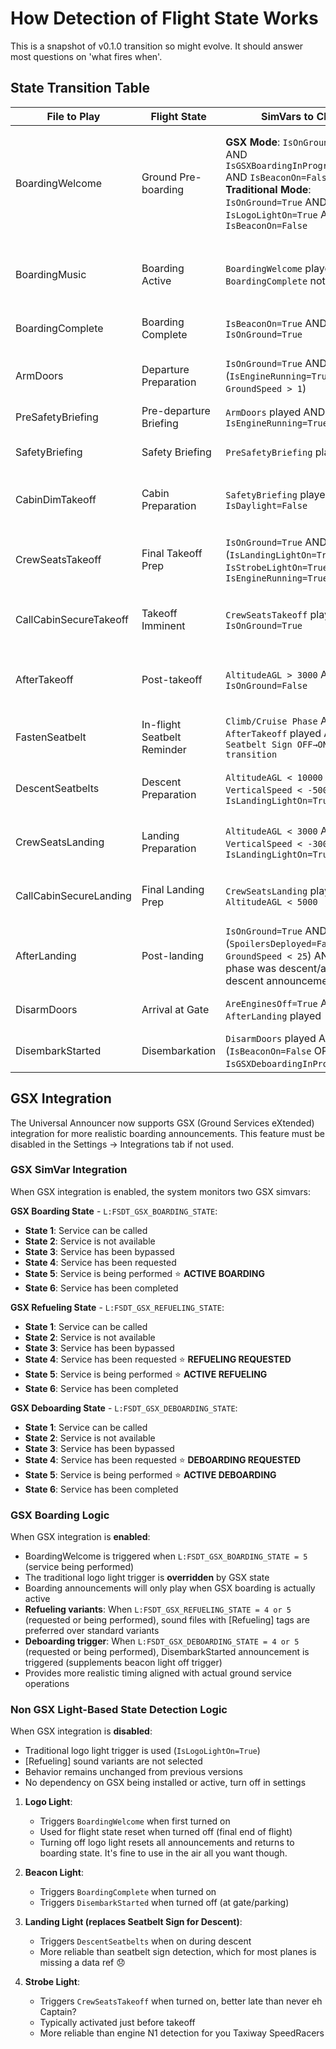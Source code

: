 # How Detection of Flight State Works

This is a snapshot of v0.1.0 transition so might evolve. It should answer most questions on 'what fires when'.

## State Transition Table

| File to Play | Flight State | SimVars to Check | Timing Logic |
|--------------|--------------|------------------|--------------|
| BoardingWelcome | Ground Pre-boarding | **GSX Mode**: `IsOnGround=True` AND `IsGSXBoardingInProgress=True` AND `IsBeaconOn=False` <br>**Traditional Mode**: `IsOnGround=True` AND `IsLogoLightOn=True` AND `IsBeaconOn=False` | Play once when GSX boarding starts OR logo light first turns on, then repeat every X minutes (configurable, default 5) until BoardingComplete |
| BoardingMusic | Boarding Active | `BoardingWelcome` played AND `BoardingComplete` not played | Loop continuously until BoardingComplete or next BoardingWelcome |
| BoardingComplete | Boarding Complete | `IsBeaconOn=True` AND `IsOnGround=True` | Play once when beacon first turned on |
| ArmDoors | Departure Preparation | `IsOnGround=True` AND (`IsEngineRunning=True` OR `GroundSpeed > 1`) | Play once when engines start or aircraft begins moving |
| PreSafetyBriefing | Pre-departure Briefing | `ArmDoors` played AND `IsEngineRunning=True` | **Wait for ArmDoors to finish playing** |
| SafetyBriefing | Safety Briefing | `PreSafetyBriefing` played | **Wait for PreSafetyBriefing to finish playing** |
| CabinDimTakeoff | Cabin Preparation | `SafetyBriefing` played AND `IsDaylight=False` | **Wait for SafetyBriefing to finish playing + 10 seconds** |
| CrewSeatsTakeoff | Final Takeoff Prep | `IsOnGround=True` AND (`IsLandingLightOn=True` OR `IsStrobeLightOn=True`) AND `IsEngineRunning=True` | When landing lights (default) or strobe lights are turned on (takeoff imminent) |
| CallCabinSecureTakeoff | Takeoff Imminent | `CrewSeatsTakeoff` played AND `IsOnGround=True` | **Wait for CrewSeatsTakeoff to finish playing + 5 seconds** |
| AfterTakeoff | Post-takeoff | `AltitudeAGL > 3000` AND `IsOnGround=False` | **Wait 2 minutes after takeoff detected (independent timing)** |
| FastenSeatbelt | In-flight Seatbelt Reminder | `Climb/Cruise Phase` AND `AfterTakeoff` played AND `Seatbelt Sign OFF→ON transition` | **2 Minute Cooldown (Repeatable)** |
| DescentSeatbelts | Descent Preparation | `AltitudeAGL < 10000` AND `VerticalSpeed < -500` AND `IsLandingLightOn=True` | When descending below 10000ft with landing lights on |
| CrewSeatsLanding | Landing Preparation | `AltitudeAGL < 3000` AND `VerticalSpeed < -300` AND `IsLandingLightOn=True` | During final approach phase with landing lights on |
| CallCabinSecureLanding | Final Landing Prep | `CrewSeatsLanding` played AND `AltitudeAGL < 5000` | **Wait for CrewSeatsLanding to finish playing + 10 seconds** |
| AfterLanding | Post-landing | `IsOnGround=True` AND (`SpoilersDeployed=False` OR `GroundSpeed < 25`) AND (previous phase was descent/approach OR descent announcements played) | After landing and spoilers retracted OR ground speed below 25 knots |
| DisarmDoors | Arrival at Gate | `AreEnginesOff=True` AND `AfterLanding` played | **Wait for AfterLanding to finish playing** |
| DisembarkStarted | Disembarkation | `DisarmDoors` played AND (`IsBeaconOn=False` OR `IsGSXDeboardingInProgress=True`) | **Wait for DisarmDoors to finish playing** |


## GSX Integration

The Universal Announcer now supports GSX (Ground Services eXtended) integration for more realistic boarding announcements. This feature must be disabled in the Settings → Integrations tab if not used.

### GSX SimVar Integration

When GSX integration is enabled, the system monitors two GSX simvars:

**GSX Boarding State** - `L:FSDT_GSX_BOARDING_STATE`:
- **State 1**: Service can be called
- **State 2**: Service is not available
- **State 3**: Service has been bypassed
- **State 4**: Service has been requested
- **State 5**: Service is being performed ⭐ **ACTIVE BOARDING**
- **State 6**: Service has been completed

**GSX Refueling State** - `L:FSDT_GSX_REFUELING_STATE`:
- **State 1**: Service can be called
- **State 2**: Service is not available
- **State 3**: Service has been bypassed
- **State 4**: Service has been requested ⭐ **REFUELING REQUESTED**
- **State 5**: Service is being performed ⭐ **ACTIVE REFUELING**
- **State 6**: Service has been completed

**GSX Deboarding State** - `L:FSDT_GSX_DEBOARDING_STATE`:
- **State 1**: Service can be called
- **State 2**: Service is not available
- **State 3**: Service has been bypassed
- **State 4**: Service has been requested ⭐ **DEBOARDING REQUESTED**
- **State 5**: Service is being performed ⭐ **ACTIVE DEBOARDING**
- **State 6**: Service has been completed

### GSX Boarding Logic

When GSX integration is **enabled**:
- BoardingWelcome is triggered when `L:FSDT_GSX_BOARDING_STATE = 5` (service being performed)
- The traditional logo light trigger is **overridden** by GSX state
- Boarding announcements will only play when GSX boarding is actually active
- **Refueling variants**: When `L:FSDT_GSX_REFUELING_STATE = 4 or 5` (requested or being performed), sound files with [Refueling] tags are preferred over standard variants
- **Deboarding trigger**: When `L:FSDT_GSX_DEBOARDING_STATE = 4 or 5` (requested or being performed), DisembarkStarted announcement is triggered (supplements beacon light off trigger)
- Provides more realistic timing aligned with actual ground service operations

### Non GSX Light-Based State Detection Logic

When GSX integration is **disabled**:
- Traditional logo light trigger is used (`IsLogoLightOn=True`)
- [Refueling] sound variants are not selected
- Behavior remains unchanged from previous versions
- No dependency on GSX being installed or active, turn off in settings


1. **Logo Light**:
   - Triggers `BoardingWelcome` when first turned on
   - Used for flight state reset when turned off (final end of flight)
   - Turning off logo light resets all announcements and returns to boarding state. It's fine to use in the air all you want though.

2. **Beacon Light**:
   - Triggers `BoardingComplete` when turned on
   - Triggers `DisembarkStarted` when turned off (at gate/parking)

3. **Landing Light (replaces Seatbelt Sign for Descent)**:
   - Triggers `DescentSeatbelts` when on during descent
   - More reliable than seatbelt sign detection, which for most planes is missing a data ref 😞

4. **Strobe Light**:
   - Triggers `CrewSeatsTakeoff` when turned on, better late than never eh Captain?
   - Typically activated just before takeoff
   - More reliable than engine N1 detection for you Taxiway SpeedRacers